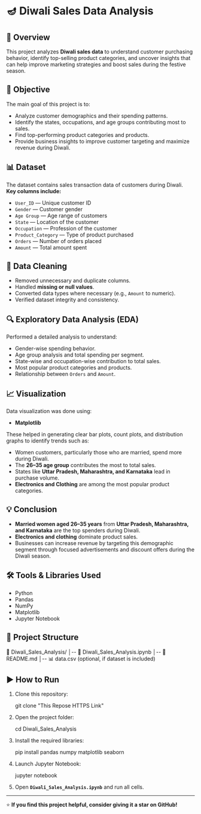 # 🪔 Diwali Sales Data Analysis

## 📖 Overview
This project analyzes **Diwali sales data** to understand customer purchasing behavior, identify top-selling product categories, and uncover insights that can help improve marketing strategies and boost sales during the festive season.

## 🎯 Objective
The main goal of this project is to:
- Analyze customer demographics and their spending patterns.
- Identify the states, occupations, and age groups contributing most to sales.
- Find top-performing product categories and products.
- Provide business insights to improve customer targeting and maximize revenue during Diwali.

## 📊 Dataset
The dataset contains sales transaction data of customers during Diwali.  
**Key columns include:**
- `User_ID` — Unique customer ID  
- `Gender` — Customer gender  
- `Age Group` — Age range of customers  
- `State` — Location of the customer  
- `Occupation` — Profession of the customer  
- `Product_Category` — Type of product purchased  
- `Orders` — Number of orders placed  
- `Amount` — Total amount spent  

## 🧹 Data Cleaning
- Removed unnecessary and duplicate columns.  
- Handled **missing or null values**.  
- Converted data types where necessary (e.g., `Amount` to numeric).  
- Verified dataset integrity and consistency.

## 🔍 Exploratory Data Analysis (EDA)
Performed a detailed analysis to understand:
- Gender-wise spending behavior.  
- Age group analysis and total spending per segment.  
- State-wise and occupation-wise contribution to total sales.  
- Most popular product categories and products.  
- Relationship between `Orders` and `Amount`.

## 📈 Visualization
Data visualization was done using:
- **Matplotlib**  


These helped in generating clear bar plots, count plots, and distribution graphs to identify trends such as:
- Women customers, particularly those who are married, spend more during Diwali.  
- The **26–35 age group** contributes the most to total sales.  
- States like **Uttar Pradesh, Maharashtra, and Karnataka** lead in purchase volume.  
- **Electronics and Clothing** are among the most popular product categories.

## 💡 Conclusion
- **Married women aged 26–35 years** from **Uttar Pradesh, Maharashtra, and Karnataka** are the top spenders during Diwali.  
- **Electronics and clothing** dominate product sales.  
- Businesses can increase revenue by targeting this demographic segment through focused advertisements and discount offers during the Diwali season.

## 🛠️ Tools & Libraries Used
- Python  
- Pandas  
- NumPy  
- Matplotlib   
- Jupyter Notebook  

## 📁 Project Structure

📂 Diwali_Sales_Analysis/
│-- 📘 Diwali_Sales_Analysis.ipynb
│-- 📄 README.md
│-- 📊 data.csv  (optional, if dataset is included)


## ▶️ How to Run
1. Clone this repository:
   
   git clone "This Repose HTTPS Link"
   
2. Open the project folder:
   
   cd Diwali_Sales_Analysis
   
3. Install the required libraries:

   pip install pandas numpy matplotlib seaborn

4. Launch Jupyter Notebook:
   
   jupyter notebook

5. Open **`Diwali_Sales_Analysis.ipynb`** and run all cells.

---

⭐ **If you find this project helpful, consider giving it a star on GitHub!**
